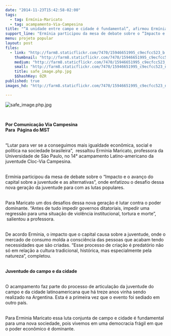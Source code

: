 ```yaml
---
date: "2014-11-23T15:42:58-02:00"
tags:
  - tag: Ermínia-Maricato
  - tag: acampamento-Via-Campesina
title: "“A unidade entre campo e cidade é fundamental”, afirmou Ermínia"
support_line: "Ermínia participou da mesa de debate sobre o “Impacto e o avanço do capital sobre a juventude e as alternativas”, onde enfatizou o desafio dessa nova geração da juventude para com as lutas populares."
menu: projeto popular
layout: post
files:
  - link: "http://farm8.staticflickr.com/7470/15946651995_c9ecfcc523_b.jpg"
    thumbnail: "http://farm8.staticflickr.com/7470/15946651995_c9ecfcc523_t.jpg"
    medium: "http://farm8.staticflickr.com/7470/15946651995_c9ecfcc523_z.jpg"
    small: "http://farm8.staticflickr.com/7470/15946651995_c9ecfcc523_n.jpg"
    title: safe_image.php.jpg
    $$hashKey: 0ZR
published: true
images_hd: "http://farm8.staticflickr.com/7470/15946651995_c9ecfcc523_n.jpg"

---
```

<p><img alt="safe_image.php.jpg" src="http://farm8.staticflickr.com/7470/15946651995_c9ecfcc523_b.jpg" /></p>

<p>&nbsp;</p>

<p><strong>Por Comunica&ccedil;&atilde;o Via Campesina&nbsp;<br />
Para &nbsp;P&aacute;gina do MST</strong></p>

<p><br />
&ldquo;Lutar para ver se a conseguimos mais igualdade econ&ocirc;mica, social e pol&iacute;tica na sociedade brasileira&rdquo;, &nbsp;ressaltou Erm&iacute;nia Maricato, professora da Universidade de S&atilde;o Paulo, no 14&deg; acampamento Latino-americano da juventude Cloc-Via Campesina.<br />
&nbsp;</p>

<p>Erm&iacute;nia participou da mesa de debate sobre o &ldquo;Impacto e o avan&ccedil;o do capital sobre a juventude e as alternativas&rdquo;, onde enfatizou o desafio dessa nova gera&ccedil;&atilde;o da juventude para com as lutas populares.<br />
&nbsp;</p>

<p>Para Maricato um dos desafios dessa nova gera&ccedil;&atilde;o &eacute; lutar contra o poder dominante. &ldquo;Antes de tudo impedir governos ditatoriais, impedir uma regress&atilde;o para uma situa&ccedil;&atilde;o de viol&ecirc;ncia institucional, tortura e morte&rdquo;, &nbsp;salientou a professora.<br />
&nbsp;</p>

<p>De acordo Erm&iacute;nia, o impacto que o capital causa sobre a juventude, onde o mercado de consumo molda a consci&ecirc;ncia das pessoas que acabam tendo necessidades que s&atilde;o criadas. &ldquo;Esse processo de cria&ccedil;&atilde;o &eacute; predat&oacute;rio n&atilde;o s&oacute; em rela&ccedil;&atilde;o a cultura tradicional, hist&oacute;rica, mas especialmente pela natureza&rdquo;, completou.<br />
&nbsp;</p>

<p><strong>Juventude do campo e da cidade</strong><br />
&nbsp;</p>

<p>O acampamento faz parte do processo de articula&ccedil;&atilde;o da juventude do campo e da cidade latinoamericana que h&aacute; treze anos vinha sendo realizado na Argentina. Esta &eacute; a primeira vez que o evento foi sediado em outro pa&iacute;s.<br />
&nbsp;</p>

<p>Para Erminia Maricato essa luta conjunta de campo e cidade &eacute; fundamental para uma nova sociedade, pois vivemos em uma democracia fr&aacute;gil em que o poder econ&ocirc;mico &eacute; dominante.</p>

<p>&nbsp;</p>

<p>&nbsp;</p>

<p>&nbsp;</p>

